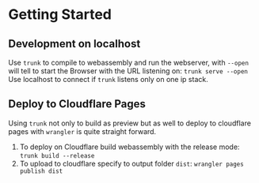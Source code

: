 # Getting Started

## Development on localhost
Use `trunk` to compile to webassembly and run the webserver, with `--open` will tell to start the Browser with the URL listening on:
`trunk serve --open`
Use localhost to connect if `trunk` listens only on one ip stack.

## Deploy to Cloudflare Pages
Using `trunk` not only to build as preview but as well to deploy to cloudflare pages with `wrangler` is quite straight forward.
1. To deploy on Cloudflare build webassembly with the release mode:
   `trunk build --release`
2. To upload to cloudflare specify to output folder `dist`:
   `wrangler pages publish dist`
